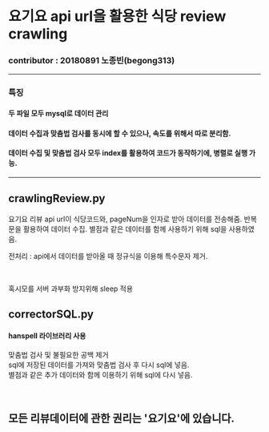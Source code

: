 # 요기요 api url을 활용한 식당 review crawling

### contributor : 20180891 노종빈(begong313)

----------
### 특징
#### 두 파일 모두 mysql로 데이터 관리 
#### 데이터 수집과 맞춤법 검사를 동시에 할 수 있으나, 속도를 위해서 따로 분리함.
#### 데이터 수집 및 맞춤법 검사 모두 index를 활용하여 코드가 동작하기에, 병렬로 실행 가능.

-------
## crawlingReview.py

요기요 리뷰 api url이 식당코드와, pageNum을 인자로 받아 데이터를 전송해줌.
반복문을 활용하여 데이터 수집.
별점과 같은 데이터를 함께 사용하기 위해 sql을 사용하였음.

전처리 : api에서 데이터를 받아올 때 정규식을 이용해 특수문자 제거.

<br>

혹시모를 서버 과부화 방지위해 sleep 적용

## correctorSQL.py

#### hanspell 라이브러리 사용 

맞춤법 검사 및 불필요한 공백 제거<br>
sql에 저장된 데이터를 가져와 맞춤법 검사 후 다시 sql에 넣음.<br>
별점과 같은 추가 데이터와 함께 이용하기 위해 sql에 다시 넣음.


<br>


## 모든 리뷰데이터에 관한 권리는 '요기요'에 있습니다.

